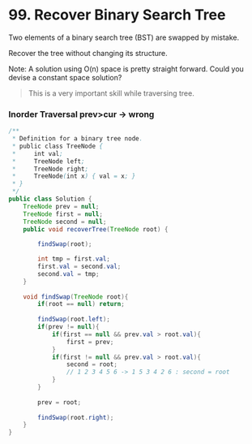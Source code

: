 # 99. Recover Binary Search Tree  

Two elements of a binary search tree (BST) are swapped by mistake.

Recover the tree without changing its structure.

Note:
A solution using O(n) space is pretty straight forward. Could you devise a constant space solution?

> This is a very important skill while traversing tree.

### Inorder Traversal prev>cur -> wrong
```java
/**
 * Definition for a binary tree node.
 * public class TreeNode {
 *     int val;
 *     TreeNode left;
 *     TreeNode right;
 *     TreeNode(int x) { val = x; }
 * }
 */
public class Solution {
    TreeNode prev = null;
    TreeNode first = null;
    TreeNode second = null;
    public void recoverTree(TreeNode root) {
        
        findSwap(root);

        int tmp = first.val;
        first.val = second.val;
        second.val = tmp;
    }
    
    void findSwap(TreeNode root){
        if(root == null) return;
        
        findSwap(root.left);
        if(prev != null){
            if(first == null && prev.val > root.val){
                first = prev; 
            }
            if(first != null && prev.val > root.val){
                second = root;
                // 1 2 3 4 5 6 -> 1 5 3 4 2 6 : second = root
            }
        }
        
        prev = root;
        
        findSwap(root.right);
    }
}
```
